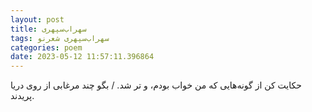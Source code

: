 ```yaml
---
layout: post
title: سهراب‌سپهری
tags: سهراب‌سپهری شعر‌نو
categories: poem
date: 2023-05-12 11:57:11.396864
---
```


حکایت کن از گونه‌هایی که من خواب بودم، و تر شد. / بگو چند مرغابی از روی دریا پریدند.